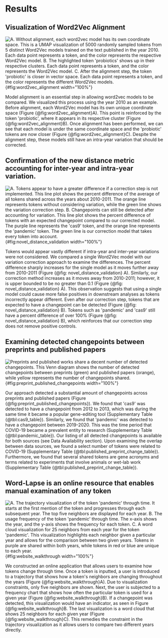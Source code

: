 # Results

## Visualization of Word2Vec Alignment

![
A. Without alignment, each word2vec model has its own coordinate space.
This is a UMAP visualization of 5000 randomly sampled tokens from 5 distinct Word2Vec models trained on the text published in the year 2010.
Each data point represents a token, and the color represents the respective Word2Vec model.
B. The highlighted token 'probiotics' shows up in their respective clusters.
Each data point represents a token, and the color represents the Word2Vec model.
C. After the alignment step, the token 'probiotic' is closer in vector space.
Each data point represents a token, and the color represents the different Word2Vec models.
](https://raw.githubusercontent.com/danich1/biovectors/54d54854725adf8cec788e26c0411af35f105e8e/figure_generation/output/Figure_1.png){#fig:word2vec_alignment width="100%"}

Model alignment is an essential step in allowing word2vec models to be compared.
We visualized this process using the year 2010 as an example.
Before alignment, each Word2Vec model has its own unique coordinate space (Figure {@fig:word2vec_alignment}A).
This point is reinforced by the token 'probiotic', where it appears in its respective cluster (Figure {@fig:word2vec_alignment}B).
Once alignment has been performed, we can see that each model is under the same coordinate space and the 'probiotic' tokens are now closer (Figure {@fig:word2vec_alignment}C).
Despite the alignment step, these models still have an intra-year variation that should be corrected.

## Confirmation of the new distance metric accounting for inter-year and intra-year variation.

![
A. Tokens appear to have a greater difference if a correction step is not implemented.
This line plot shows the percent difference of the average of all tokens shared across the years about 2010-2011.
The orange line represents tokens without considering variation, while the green line shows the variation correction step.
B. Changepoints can still be detected after accounting for variation.
This line plot shows the percent difference of tokens with an expected changepoint compared to our corrected model.
The purple line represents the 'cas9' token, and the orange line represents the 'pandemic' token.
The green line is our correction model that takes every token into account.
](https://raw.githubusercontent.com/danich1/biovectors/54d54854725adf8cec788e26c0411af35f105e8e/figure_generation/output/Figure_2.png){#fig:novel_distance_validation width="100%"}

Tokens would appear vastly different if intra-year and inter-year variations were not considered.
We compared a single Word2Vec model with our variation correction approach to examine the differences.
The percent difference sharply increases for the single model as it moves further away from 2010-2011 (Figure {@fig: novel_distance_validation} A).
Similarly, our correction method increases as it moves away from 2010-2011; however, it is upper bounded to be no greater than 0.1 (Figure {@fig: novel_distance_validation} A).
This observation suggests that using a single model could cause more false positives in downstream analyses as tokens incorrectly appear different.
Even after our correction step, tokens that are expected to have a changepoint can be detected (Figure {@fig: novel_distance_validation} B). 
Tokens such as 'pandemic' and 'cas9' still have a percent difference of over 100% (Figure {@fig: novel_distance_validation} B), which reinforces that our correction step does not remove positive controls.

## Examining detected changepoints between preprints and published papers

![
Preprints and published works share a decent number of detected changepoints.
This Venn diagram shows the number of detected changepoints between preprints (green) and published papers (orange), while yellow represents the number of changepoints shared.
](https://raw.githubusercontent.com/danich1/biovectors/54d54854725adf8cec788e26c0411af35f105e8e/figure_generation/output/Figure_3.png){#fig:preprint_published_changepoints width="100%"}

Our approach detected a substantial amount of changepoints across preprints and published papers (Figure {@fig:preprint_published_changepoints}).
We found that 'cas9' was detected to have a changepoint from 2012 to 2013, which was during the same time it became a popular gene-editing tool (Supplementary Table {@tbl:cas9_table}).
Similarly, we found that 'pandemic' was detected to have a changepoint between 2019-2020.
This was the time period that COVID-19 became a prevalent entity to research (Supplementary Table {@tbl:pandemic_table}).
Our listing of all detected changepoints is available for both sources (see Data Availability section).
Upon examining the overlap between data sources, we found a select number of tokens were related to COVID-19 (Supplementary Table {@tbl:published_preprint_change_table}).
Furthermore, we found that several shared tokens are gene acronyms and terms related to experiments that involve animals or wet-lab work (Supplementary Table {@tbl:published_preprint_change_table}).

## Word-Lapse is an online resource that enables manual examination of any token 

![
A. The trajectory visualization of the token 'pandemic' through time.
It starts at the first mention of the token and progresses through each subsequent year.
The top five neighbors are displayed for each year. 
B. The usage frequency of the token 'pandemic' through time.
The x-axis shows the year, and the y-axis shows the frequency for each token.
C. A word cloud visualization for 25 neighbors from each year for the token 'pandemic'.
This visualization highlights each neighbor given a particular year and allows for the comparison between two given years.
Tokens in purple are shared within both years, while tokens in red or blue are unique to each year.
](images/Figure_4.png){#fig:website_walkthrough width="100%"}

We constructed an online application that allows users to examine how tokens change through time.
Once a token is inputted, a user is introduced to a trajectory that shows how a token's neighbors are changing throughout the years (Figure {@fig:website_walkthrough}A).
Due to visualization constraints, only five neighbors are shown.
Next, the user is subjected to a frequency chart that shows how often the particular token is used for a given year (Figure {@fig:website_walkthrough}B).
If a changepoint was detected, this visualization would have an indicator, as seen in Figure {@fig:website_walkthrough}B.
The last visualization is a word cloud that shows 25 neighbors for each given year (Figure {@fig:website_walkthrough}C).
This remedies the constraint in the trajectory visualization as it allows users to compare two different years directly.
